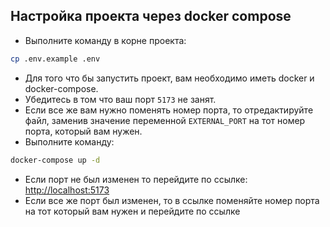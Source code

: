 
## Настройка проекта через docker compose
* Выполните команду в корне проекта:
```sh
cp .env.example .env
```
* Для того что бы запустить проект, вам необходимо иметь docker и docker-compose. 
* Убедитесь в том что ваш порт `5173` не занят. 
* Если все же вам нужно поменять номер порта, то отредактируйте файл, 
  заменив значение переменной `EXTERNAL_PORT` на тот номер порта, который вам нужен. 
* Выполните команду:
```sh
docker-compose up -d
```
* Если порт не был изменен то перейдите по ссылке: [http://localhost:5173](http://localhost:5173)
* Если все же порт был изменен, то в ссылке поменяйте номер порта на тот который вам нужен и перейдите по ссылке